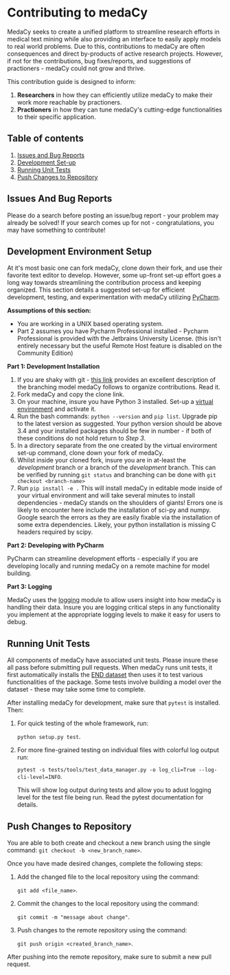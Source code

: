 # Contributing to medaCy
MedaCy seeks to create a unified platform to streamline research efforts in medical text mining while also providing an interface to easily apply models to real world problems.
Due to this, contributions to medaCy are often consequences and direct by-products of active research projects.
However, if not for the contributions, bug fixes/reports, and suggestions of practioners - medaCy could not grow and thrive.

This contribution guide is designed to inform:

1. **Researchers** in how they can efficiently utilize medaCy to make their work more reachable by practioners.
2. **Practioners** in how they can tune medaCy's cutting-edge functionalities to their specific application.
## Table of contents
1. [Issues and Bug Reports](#issues-and-bug-reports)
2. [Development Set-up](#development-environment-setup)
3. [Running Unit Tests](#running-unit-tests)
4. [Push Changes to Repository](#push-changes-to-repository)

## Issues And Bug Reports
Please do a search before posting an issue/bug report - your problem may already be solved! If your search comes up for not - congratulations, you may have something to contribute!

## Development Environment Setup
At it's most basic one can fork medaCy, clone down their fork, and use their favorite text editor to develop. However, some up-front set-up effort goes a long way towards streamlining the contribution process and keeping organized.
This section details a suggested set-up for efficient development, testing, and experimentation with medaCy utilizing [PyCharm](https://www.jetbrains.com/pycharm/).

**Assumptions of this section:**
-  You are working in a UNIX based operating system.
-  Part 2 assumes you have Pycharm Professional installed - Pycharm Professional is provided with the Jetbrains University License. (this isn't entirely necessary but the useful Remote Host feature is disabled on the Community Edition)

**Part 1: Development Installation**

1. If you are shaky with git - [this link](https://nvie.com/posts/a-successful-git-branching-model/) provides an excellent description of the branching model medaCy follows to organize contributions. Read it.
2. Fork medaCy and copy the clone link.
3. On your machine, insure you have Python 3 installed. Set-up a [virtual environment](https://docs.python.org/3/library/venv.html) and activate it.
4. Run the bash commands: `python --version` and `pip list`. Upgrade pip to the latest version as suggested. Your python version should be above 3.4 and your installed packages should be few in number - if both of these conditions do not hold return to *Step 3*.
5. In a directory separate from the one created by the virtual envirorment set-up command, clone down your fork of medaCy.
6. Whilst inside your cloned fork, insure you are in at-least the *development* branch or a branch of the *development* branch. This can be verified by running `git status` and branching can be done with `git checkout <branch-name>`
7. Run `pip install -e .` This will install medaCy in editable mode inside of your virtual environment and will take several minutes to install dependencies - medaCy stands on the shoulders of giants! Errors one is likely to encounter here include the installation of sci-py and numpy. Google search the errors as they are easily fixable via the installation of some extra dependencies. Likely, your python installation is missing C headers required by scipy.

**Part 2: Developing with PyCharm**

PyCharm can streamline development efforts - especially if you are developing locally and running medaCy on a remote machine for model building.

**Part 3: Logging**

MedaCy uses the [logging](https://docs.python.org/3/howto/logging.html#logging-basic-tutorial) module to allow users insight into how medaCy is handling their data. Insure you are logging critical steps in any functionality you implement at the appropriate logging levels to make it easy for users to debug.

## Running Unit Tests
All components of medaCy have associated unit tests. Please insure these all pass before submitting pull requests. When medaCy runs unit tests, it first automatically installs the [END dataset](https://github.com/NanoNLP/medaCy_dataset_end) then uses it to test various functionalities of the package. Some tests involve building a model over the dataset - these may take some time to complete.

After installing medaCy for development, make sure that `pytest` is installed. Then:

1) For quick testing of the whole framework, run:

    `python setup.py test`.
1) For more fine-grained testing on individual files with colorful log output run:

    `pytest -s tests/tools/test_data_manager.py -o log_cli=True --log-cli-level=INFO`.

    This will show log output during tests and allow you to adust logging level for the test file being run. Read the pytest documentation for details.

## Push Changes to Repository
You are able to both create and checkout a new branch using the single command: `git checkout -b <new_branch_name>`.

Once you have made desired changes, complete the following steps:

1) Add the changed file to the local repository using the command: 

    `git add <file_name>`.

2) Commit the changes to the local repository using the command:
 
    `git commit -m "message about change"`.

3) Push changes to the remote repository using the command:

    `git push origin <created_branch_name>`.

After pushing into the remote repository, make sure to submit a new pull request.


